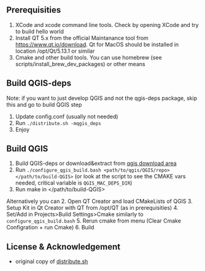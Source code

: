 Prerequisities
--------------

1. XCode and xcode command line tools. Check by opening XCode and try to build hello world
2. Install QT 5.x from the official Maintanance tool from https://www.qt.io/download. Qt for MacOS should be installed in location /opt/Qt/5.13.1 or similar
3. Cmake and other build tools. You can use homebrew (see scripts/install_brew_dev_packages) or other means

Build QGIS-deps
---------------

Note: if you want to just develop QGIS and not the qgis-deps package,
skip this and go to build QGIS step

1. Update config.conf (usually not needed)
2. Run `./distribute.sh -mqgis_deps`
3. Enjoy

Build QGIS
-----------------------

1. Build QGIS-deps or download&extract from [qgis download area](https://qgis.org/downloads/macos/deps/)
2. Run `./configure_qgis_build.bash <path/to/qgis/QGIS/repo> </path/to/build-QGIS>` (or look at the script to 
see the CMAKE vars needed, critical variable is `QGIS_MAC_DEPS_DIR`)
3. Run make in </path/to/build-QGIS>

Alternatively you can 
2. Open QT Creator and load CMakeLists of QGIS
3. Setup Kit in Qt Creator with QT from /opt/QT (as in prerequisities)
4. Set/Add in Projects>Build Settings>Cmake similarly to `configure_qgis_build.bash`
5. Rerun cmake from menu (Clear Cmake Configration + run Cmake)
6. Build

License & Acknowledgement
-------------------------
- original copy of [distribute.sh](https://github.com/opengisch/OSGeo4A/blob/master/LICENSE-for-distribute-sh) 